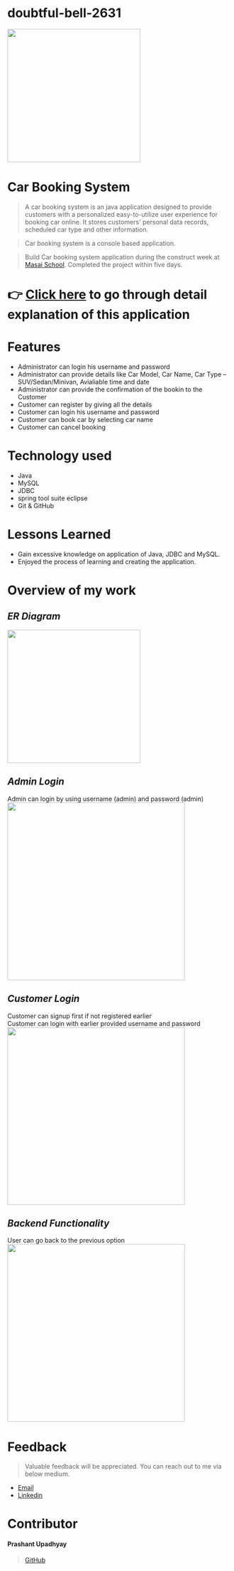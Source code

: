 # doubtful-bell-2631

<img src="https://github.com/Prashantomm/doubtful-bell-2631/assets/112774297/e25594d6-e0aa-459a-8a98-d6d4ab491906" width="300" height="300">
 


# Car Booking System

> A car booking system is an java application designed to provide customers with a personalized easy-to-utilize user experience for booking car online. It stores customers' personal data records, scheduled car type and other information.

> Car booking system is a console based application.

> Build Car booking system application during the construct week at [Masai School](https://masaischool.com/). Completed the project within five days.



# 👉 [Click here](https://drive.google.com/file/d/18PADE-FT4DUJW7_UbNBiyuZss70CJqKW/view?usp=sharing) to go through detail explanation of this application 

# Features

- Administrator can login his username and password
- Administrator can provide details like Car Model, Car Name, Car Type –SUV/Sedan/Minivan, Avialiable time and date 
- Administrator can provide the confirmation of the bookin to the Customer
- Customer can register by giving all the details
- Customer can login his username and password
- Customer can book car by selecting car name
- Customer can cancel booking

# Technology used 

- Java
- MySQL
- JDBC
- spring tool suite eclipse
- Git & GitHub

# Lessons Learned

- Gain excessive knowledge on application of Java, JDBC and MySQL.
- Enjoyed the process of learning and creating the application.

# Overview of my work
## *ER Diagram* 

<img src="https://github.com/Prashantomm/doubtful-bell-2631/assets/112774297/f315f134-021e-4a82-8ff7-28bfe9f2134e" width="300" height="300">


## *Admin Login* 
Admin can login by using username (admin) and password (admin)
</br>
<img src="https://github.com/Prashantomm/doubtful-bell-2631/assets/112774297/b5612703-0711-4d83-b4b2-3e1c52660d4c" width="400" height="400">



## *Customer Login* 
Customer can signup first if not registered earlier
</br>
Customer can login with earlier provided username and password
</br>
<img src="https://github.com/Prashantomm/doubtful-bell-2631/assets/112774297/74fe5802-6109-491b-ad61-e12f9031d457" width="400" height="400">



## *Backend Functionality* 
User can go back to the previous option
</br>
<img src="https://github.com/Prashantomm/doubtful-bell-2631/assets/112774297/6a071cf7-b035-4585-ac8b-1d82911d42f0" width="400" height="400">


# Feedback
> Valuable feedback will be appreciated.
> You can reach out to me via below medium.

- [Email](prashantupadhyayjpl@gmail.com)
- [Linkedin](https://www.linkedin.com/in/prashant-upadhyay-77a18b237/)
# Contributor
#### Prashant Upadhyay
>[GitHub](https://github.com/Prashantomm)

